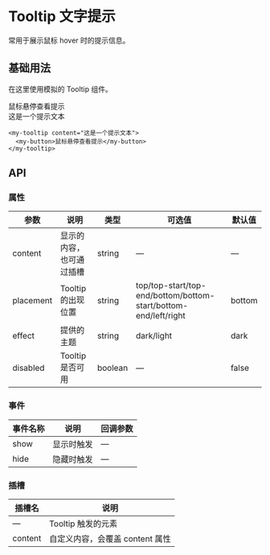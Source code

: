 # Tooltip 文字提示

常用于展示鼠标 hover 时的提示信息。

## 基础用法

在这里使用模拟的 Tooltip 组件。

<div class="example">
  <div class="tooltip-example">
    <div class="tooltip-trigger">
      鼠标悬停查看提示
      <div class="tooltip-content">这是一个提示文本</div>
    </div>
  </div>
</div>

```vue
<my-tooltip content="这是一个提示文本">
  <my-button>鼠标悬停查看提示</my-button>
</my-tooltip>
```

## API

### 属性

| 参数           | 说明                     | 类型    | 可选值                                                      | 默认值     |
| -------------- | ------------------------ | ------- | ----------------------------------------------------------- | ---------- |
| content        | 显示的内容，也可通过插槽 | string  | —                                                           | —          |
| placement      | Tooltip 的出现位置       | string  | top/top-start/top-end/bottom/bottom-start/bottom-end/left/right | bottom     |
| effect         | 提供的主题               | string  | dark/light                                                  | dark       |
| disabled       | Tooltip 是否可用         | boolean | —                                                           | false      |

### 事件

| 事件名称 | 说明               | 回调参数 |
| -------- | ------------------ | -------- |
| show     | 显示时触发         | —        |
| hide     | 隐藏时触发         | —        |

### 插槽

| 插槽名  | 说明                         |
| ------- | ---------------------------- |
| —       | Tooltip 触发的元素           |
| content | 自定义内容，会覆盖 content 属性 |
